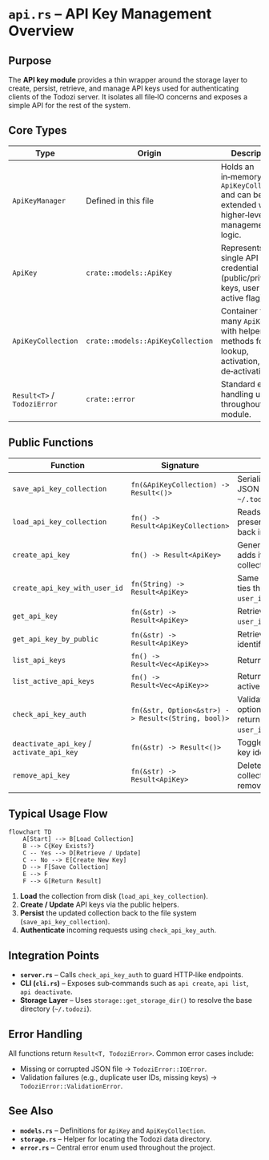 # `api.rs` – API Key Management Overview

## Purpose
The **API key module** provides a thin wrapper around the storage layer to create, persist, retrieve, and manage API keys used for authenticating clients of the Todozi server. It isolates all file‑IO concerns and exposes a simple API for the rest of the system.

## Core Types
| Type | Origin | Description |
|------|--------|-------------|
| `ApiKeyManager` | Defined in this file | Holds an in‑memory `ApiKeyCollection` and can be extended with higher‑level management logic. |
| `ApiKey` | `crate::models::ApiKey` | Represents a single API credential (public/private keys, user id, active flag). |
| `ApiKeyCollection` | `crate::models::ApiKeyCollection` | Container for many `ApiKey`s with helper methods for lookup, activation, and de‑activation. |
| `Result<T>` / `TodoziError` | `crate::error` | Standard error handling used throughout the module. |

## Public Functions
| Function | Signature | Description |
|----------|-----------|-------------|
| `save_api_key_collection` | `fn(&ApiKeyCollection) -> Result<()>` | Serialises the collection to JSON and writes it to `~/.todozi/api/api_keys.json`. |
| `load_api_key_collection` | `fn() -> Result<ApiKeyCollection>` | Reads the JSON file (if present) and deserialises it back into a collection. |
| `create_api_key` | `fn() -> Result<ApiKey>` | Generates a new random key, adds it to the persisted collection, and returns it. |
| `create_api_key_with_user_id` | `fn(String) -> Result<ApiKey>` | Same as `create_api_key` but ties the key to a specific `user_id`. |
| `get_api_key` | `fn(&str) -> Result<ApiKey>` | Retrieves a key by its internal `user_id`. |
| `get_api_key_by_public` | `fn(&str) -> Result<ApiKey>` | Retrieves a key by its public identifier. |
| `list_api_keys` | `fn() -> Result<Vec<ApiKey>>` | Returns **all** stored API keys. |
| `list_active_api_keys` | `fn() -> Result<Vec<ApiKey>>` | Returns only keys marked as active. |
| `check_api_key_auth` | `fn(&str, Option<&str>) -> Result<(String, bool)>` | Validates a public (and optional private) key, returning the associated `user_id` and an `is_admin` flag. |
| `deactivate_api_key` / `activate_api_key` | `fn(&str) -> Result<()>` | Toggle the active state of a key identified by `user_id`. |
| `remove_api_key` | `fn(&str) -> Result<ApiKey>` | Deletes a key from the collection and returns the removed key. |

## Typical Usage Flow
```mermaid
flowchart TD
    A[Start] --> B[Load Collection]
    B --> C{Key Exists?}
    C -- Yes --> D[Retrieve / Update]
    C -- No --> E[Create New Key]
    D --> F[Save Collection]
    E --> F
    F --> G[Return Result]
```

1. **Load** the collection from disk (`load_api_key_collection`).
2. **Create / Update** API keys via the public helpers.
3. **Persist** the updated collection back to the file system (`save_api_key_collection`).
4. **Authenticate** incoming requests using `check_api_key_auth`.

## Integration Points
* **`server.rs`** – Calls `check_api_key_auth` to guard HTTP‑like endpoints.
* **CLI (`cli.rs`)** – Exposes sub‑commands such as `api create`, `api list`, `api deactivate`.
* **Storage Layer** – Uses `storage::get_storage_dir()` to resolve the base directory (`~/.todozi`).

## Error Handling
All functions return `Result<T, TodoziError>`. Common error cases include:
* Missing or corrupted JSON file → `TodoziError::IOError`.
* Validation failures (e.g., duplicate user IDs, missing keys) → `TodoziError::ValidationError`.

## See Also
* **`models.rs`** – Definitions for `ApiKey` and `ApiKeyCollection`.
* **`storage.rs`** – Helper for locating the Todozi data directory.
* **`error.rs`** – Central error enum used throughout the project.

